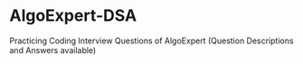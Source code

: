 # AlgoExpert-DSA
Practicing Coding Interview Questions of AlgoExpert (Question Descriptions and Answers available)
